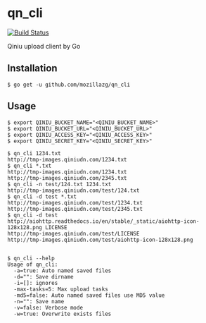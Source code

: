 qn\_cli
======

[![Build Status](https://travis-ci.org/mozillazg/qn_cli.svg)](https://travis-ci.org/mozillazg/qn\_cli)

Qiniu upload client by Go


Installation
------------

```
$ go get -u github.com/mozillazg/qn_cli
```


Usage
------

```
$ export QINIU_BUCKET_NAME="<QINIU_BUCKET_NAME>"
$ export QINIU_BUCKET_URL="<QINIU_BUCKET_URL>"
$ export QINIU_ACCESS_KEY="<QINIU_ACCESS_KEY>"
$ export QINIU_SECRET_KEY="<QINIU_SECRET_KEY>"

$ qn_cli 1234.txt
http://tmp-images.qiniudn.com/1234.txt
$ qn_cli *.txt
http://tmp-images.qiniudn.com/1234.txt
http://tmp-images.qiniudn.com/2345.txt
$ qn_cli -n test/124.txt 1234.txt
http://tmp-images.qiniudn.com/test/124.txt
$ qn_cli -d test *.txt
http://tmp-images.qiniudn.com/test/1234.txt
http://tmp-images.qiniudn.com/test/2345.txt
$ qn_cli -d test http://aiohttp.readthedocs.io/en/stable/_static/aiohttp-icon-128x128.png LICENSE
http://tmp-images.qiniudn.com/test/LICENSE
http://tmp-images.qiniudn.com/test/aiohttp-icon-128x128.png


$ qn_cli --help
Usage of qn_cli:
  -a=true: Auto named saved files
  -d="": Save dirname
  -i=[]: ignores
  -max-tasks=5: Max upload tasks
  -md5=false: Auto named saved files use MD5 value
  -n="": Save name
  -v=false: Verbose mode
  -w=true: Overwrite exists files
```
